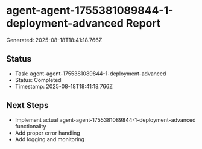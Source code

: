# agent-agent-1755381089844-1-deployment-advanced Report

Generated: 2025-08-18T18:41:18.766Z

## Status
- Task: agent-agent-1755381089844-1-deployment-advanced
- Status: Completed
- Timestamp: 2025-08-18T18:41:18.766Z

## Next Steps
- Implement actual agent-agent-1755381089844-1-deployment-advanced functionality
- Add proper error handling
- Add logging and monitoring
